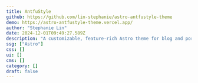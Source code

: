 ```yaml
---
title: AntfuStyle
github: https://github.com/lin-stephanie/astro-antfustyle-theme
demo: https://astro-antfustyle-theme.vercel.app/
author: "Stephanie Lin"
date: 2024-12-01T09:49:27.589Z
description: "A customizable, feature-rich Astro theme for blog and portfolio creation."
ssg: ["Astro"]
css: []
ui: []
cms: []
category: []
draft: false
---
```

